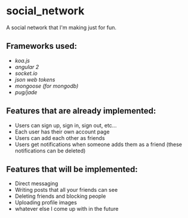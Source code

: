 # social_network
A social network that I'm making just for fun.

## Frameworks used:
* _koa.js_
* _angular 2_
* _socket.io_
* _json web tokens_
* _mongoose (for mongodb)_
* _pug/jade_

## Features that are already implemented:
* Users can sign up, sign in, sign out, etc...
* Each user has their own account page
* Users can add each other as friends
* Users get notifications when someone adds them as a friend (these notifications can be deleted)

## Features that will be implemented:
* Direct messaging
* Writing posts that all your friends can see
* Deleting friends and blocking people
* Uploading profile images
* whatever else I come up with in the future
